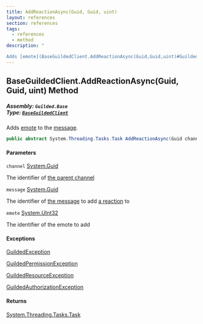 ```yaml
---
title: AddReactionAsync(Guid, Guid, uint)
layout: references
section: references
tags:
  - references
  - method
description: "

Adds [emote](BaseGuildedClient.AddReactionAsync(Guid,Guid,uint)#Guilded.Base.BaseGuildedClient.AddReactionAsync(Guid,Guid,uint).emote 'Guilded.Base.BaseGuildedClient.AddReactionAsync(Guid, Guid, uint).emote') to the [message](BaseGuildedClient.AddReactionAsync(Guid,Guid,uint)#Guilded.Base.BaseGuildedClient.AddReactionAsync(Guid,Guid,uint).message 'Guilded.Base.BaseGuildedClient.AddReactionAsync(Guid, Guid, uint).message')."
---
```


## BaseGuildedClient.AddReactionAsync(Guid, Guid, uint) Method
##### **Assembly:** `Guilded.Base`<br/>**Type:** [`BaseGuildedClient`](BaseGuildedClient 'Guilded.Base.BaseGuildedClient')

Adds [emote](BaseGuildedClient.AddReactionAsync(Guid,Guid,uint)#Guilded.Base.BaseGuildedClient.AddReactionAsync(Guid,Guid,uint).emote 'Guilded.Base.BaseGuildedClient.AddReactionAsync(Guid, Guid, uint).emote') to the [message](BaseGuildedClient.AddReactionAsync(Guid,Guid,uint)#Guilded.Base.BaseGuildedClient.AddReactionAsync(Guid,Guid,uint).message 'Guilded.Base.BaseGuildedClient.AddReactionAsync(Guid, Guid, uint).message').

```csharp
public abstract System.Threading.Tasks.Task AddReactionAsync(Guid channel, Guid message, uint emote);
```
#### Parameters

<a name='Guilded.Base.BaseGuildedClient.AddReactionAsync(Guid,Guid,uint).channel'></a>

`channel` [System.Guid](https://docs.microsoft.com/en-us/dotnet/api/System.Guid 'System.Guid')

The identifier of [the parent channel](ServerChannel 'Guilded.Base.Servers.ServerChannel')

<a name='Guilded.Base.BaseGuildedClient.AddReactionAsync(Guid,Guid,uint).message'></a>

`message` [System.Guid](https://docs.microsoft.com/en-us/dotnet/api/System.Guid 'System.Guid')

The identifier of [the message](Message 'Guilded.Base.Content.Message') to add [a reaction](Reaction 'Guilded.Base.Content.Reaction') to

<a name='Guilded.Base.BaseGuildedClient.AddReactionAsync(Guid,Guid,uint).emote'></a>

`emote` [System.UInt32](https://docs.microsoft.com/en-us/dotnet/api/System.UInt32 'System.UInt32')

The identifier of the emote to add

#### Exceptions

[GuildedException](GuildedException 'Guilded.Base.GuildedException')

[GuildedPermissionException](GuildedPermissionException 'Guilded.Base.GuildedPermissionException')

[GuildedResourceException](GuildedResourceException 'Guilded.Base.GuildedResourceException')

[GuildedAuthorizationException](GuildedAuthorizationException 'Guilded.Base.GuildedAuthorizationException')

#### Returns
[System.Threading.Tasks.Task](https://docs.microsoft.com/en-us/dotnet/api/System.Threading.Tasks.Task 'System.Threading.Tasks.Task')